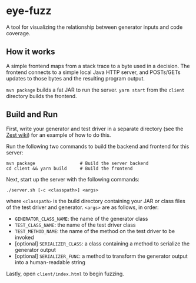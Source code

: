 # eye-fuzz
A tool for visualizing the relationship between generator inputs and code coverage.

## How it works
A simple frontend maps from a stack trace to a byte used in a decision. The frontend connects to a simple local
Java HTTP server, and POSTs/GETs updates to those bytes and the resulting program output.

`mvn package` builds a fat JAR to run the server. `yarn start` from the `client` directory builds the frontend.

## Build and Run
First, write your generator and test driver in a separate directory (see the
[Zest wiki](https://github.com/rohanpadhye/JQF/wiki/Fuzzing-with-Zest)) for an example of how to do this.

Run the following two commands to build the backend and frontend for this server:
```
mvn package                 # Build the server backend
cd client && yarn build     # Build the frontend
```

Next, start up the server with the following commands:
```
./server.sh [-c <classpath>] <args> 
```
where `<classpath>` is the build directory containing your JAR or class files of the test driver and generator.
`<args>` are as follows, in order:
- `GENERATOR_CLASS_NAME`: the name of the generator class
- `TEST_CLASS_NAME`: the name of the test driver class
- `TEST_METHOD_NAME`: the name of the method on the test driver to be invoked
- \[optional\] `SERIALIZER_CLASS`: a class containing a method to serialize the generator output
- \[optional\] `SERIALIZER_FUNC`: a method to transform the generator output into a human-readable string

Lastly, open `client/index.html` to begin fuzzing.

